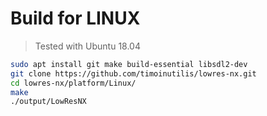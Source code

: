 Build for LINUX
===============

> Tested with Ubuntu 18.04

```bash
sudo apt install git make build-essential libsdl2-dev
git clone https://github.com/timoinutilis/lowres-nx.git
cd lowres-nx/platform/Linux/
make
./output/LowResNX
```

